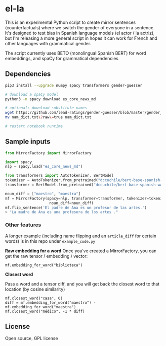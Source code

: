 # el-la

This is an experimental Python script to create mirror sentences (counterfactuals)
where we switch the gender of everyone in a sentence. It's designed to test bias
in Spanish language models (el actor / la actriz), but I'm releasing a more general
script in hopes it can work for French and other languages with grammatical
gender.

The script currently uses BETO (monolingual Spanish BERT) for word embeddings,
and spaCy for grammatical dependencies.

## Dependencies

```bash
pip3 install --upgrade numpy spacy transformers gender-guesser

# download a spaCy model
python3 -m spacy download es_core_news_md

# optional: download substitute names
wget https://github.com/lead-ratings/gender-guesser/blob/master/gender_guesser/data/nam_dict.txt?raw=true
mv nam_dict.txt\?raw\=true nam_dict.txt

# restart notebook runtime
```

## Sample inputs

```python
from MirrorFactory import MirrorFactory

import spacy
nlp = spacy.load("es_core_news_md")

from transformers import AutoTokenizer, BertModel
tokenizer = AutoTokenizer.from_pretrained("dccuchile/bert-base-spanish-wwm-cased")
transformer = BertModel.from_pretrained("dccuchile/bert-base-spanish-wwm-cased")

noun_diff = ["maestro", "maestra"]
mf = MirrorFactory(spacy=nlp, transformer=transformer, tokenizer=tokenizer,
                    noun_diff=noun_diff)
mf.flip_sentence('El padre de Ana es un profesor de las artes.')
> "La madre de Ana es una profesora de los artes ."
```

### Other features

A longer example (including name flipping and an ```article_diff```
  for certain words) is in this repo under ```example_code.py```


**Raw embedding for a word**
Once you've created a MirrorFactory, you can get the raw tensor / embedding / vector:

```mf.embedding_for_word("biblioteca")```

**Closest word**

Pass a word and a tensor diff, and you will get back the closest word to that location
 (by cosine similarity)

```
mf.closest_word("casa", 0)
diff = mf.embedding_for_word("maestro") - mf.embedding_for_word("maestra")
mf.closest_word("médico", -1 * diff)
```

## License

Open source, GPL license
